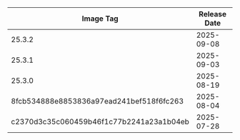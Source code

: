 | Image Tag                                | Release Date |
| ---------------------------------------- | ------------ |
| 25.3.2                                   | 2025-09-08   |
| 25.3.1                                   | 2025-09-03   |
| 25.3.0                                   | 2025-08-19   |
| 8fcb534888e8853836a97ead241bef518f6fc263 | 2025-08-04   |
| c2370d3c35c060459b46f1c77b2241a23a1b04eb | 2025-07-28   |
